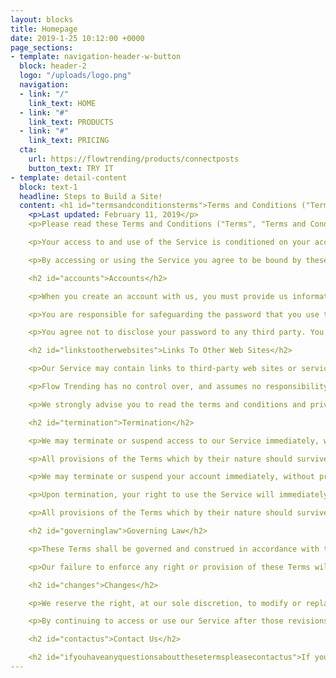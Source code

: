 ```yaml
---
layout: blocks
title: Homepage
date: 2019-1-25 10:12:00 +0000
page_sections:
- template: navigation-header-w-button
  block: header-2
  logo: "/uploads/logo.png"
  navigation:
  - link: "/"
    link_text: HOME
  - link: "#"
    link_text: PRODUCTS
  - link: "#"
    link_text: PRICING
  cta:
    url: https://flowtrending/products/connectposts
    button_text: TRY IT
- template: detail-content
  block: text-1
  headline: Steps to Build a Site!
  content: <h1 id="termsandconditionsterms">Terms and Conditions ("Terms")</h1>
    <p>Last updated: February 11, 2019</p>
    <p>Please read these Terms and Conditions ("Terms", "Terms and Conditions") carefully before using the https://flowtrending.com website (the "Service") operated by Flow Trending ("us", "we", or "our").</p>

    <p>Your access to and use of the Service is conditioned on your acceptance of and compliance with these Terms. These Terms apply to all visitors, users and others who access or use the Service.</p>

    <p>By accessing or using the Service you agree to be bound by these Terms. If you disagree with any part of the terms then you may not access the Service. The Terms and Conditions agreement for Flow Trending has been created with the help of <a href="https://termsfeed.com/">TermsFeed</a>.</p>

    <h2 id="accounts">Accounts</h2>

    <p>When you create an account with us, you must provide us information that is accurate, complete, and current at all times. Failure to do so constitutes a breach of the Terms, which may result in immediate termination of your account on our Service.</p>

    <p>You are responsible for safeguarding the password that you use to access the Service and for any activities or actions under your password, whether your password is with our Service or a third-party service.</p>

    <p>You agree not to disclose your password to any third party. You must notify us immediately upon becoming aware of any breach of security or unauthorized use of your account.</p>

    <h2 id="linkstootherwebsites">Links To Other Web Sites</h2>

    <p>Our Service may contain links to third-party web sites or services that are not owned or controlled by Flow Trending.</p>

    <p>Flow Trending has no control over, and assumes no responsibility for, the content, privacy policies, or practices of any third party web sites or services. You further acknowledge and agree that Flow Trending shall not be responsible or liable, directly or indirectly, for any damage or loss caused or alleged to be caused by or in connection with use of or reliance on any such content, goods or services available on or through any such web sites or services.</p>

    <p>We strongly advise you to read the terms and conditions and privacy policies of any third-party web sites or services that you visit.</p>

    <h2 id="termination">Termination</h2>

    <p>We may terminate or suspend access to our Service immediately, without prior notice or liability, for any reason whatsoever, including without limitation if you breach the Terms.</p>

    <p>All provisions of the Terms which by their nature should survive termination shall survive termination, including, without limitation, ownership provisions, warranty disclaimers, indemnity and limitations of liability.</p>

    <p>We may terminate or suspend your account immediately, without prior notice or liability, for any reason whatsoever, including without limitation if you breach the Terms.</p>

    <p>Upon termination, your right to use the Service will immediately cease. If you wish to terminate your account, you may simply discontinue using the Service.</p>

    <p>All provisions of the Terms which by their nature should survive termination shall survive termination, including, without limitation, ownership provisions, warranty disclaimers, indemnity and limitations of liability.</p>

    <h2 id="governinglaw">Governing Law</h2>

    <p>These Terms shall be governed and construed in accordance with the laws of Singapore, without regard to its conflict of law provisions.</p>

    <p>Our failure to enforce any right or provision of these Terms will not be considered a waiver of those rights. If any provision of these Terms is held to be invalid or unenforceable by a court, the remaining provisions of these Terms will remain in effect. These Terms constitute the entire agreement between us regarding our Service, and supersede and replace any prior agreements we might have between us regarding the Service.</p>

    <h2 id="changes">Changes</h2>

    <p>We reserve the right, at our sole discretion, to modify or replace these Terms at any time. If a revision is material we will try to provide at least 30 days notice prior to any new terms taking effect. What constitutes a material change will be determined at our sole discretion.</p>

    <p>By continuing to access or use our Service after those revisions become effective, you agree to be bound by the revised terms. If you do not agree to the new terms, please stop using the Service.</p>

    <h2 id="contactus">Contact Us</h2>

    <h2 id="ifyouhaveanyquestionsaboutthesetermspleasecontactus">If you have any questions about these Terms, please contact us.</h2>
---
```

